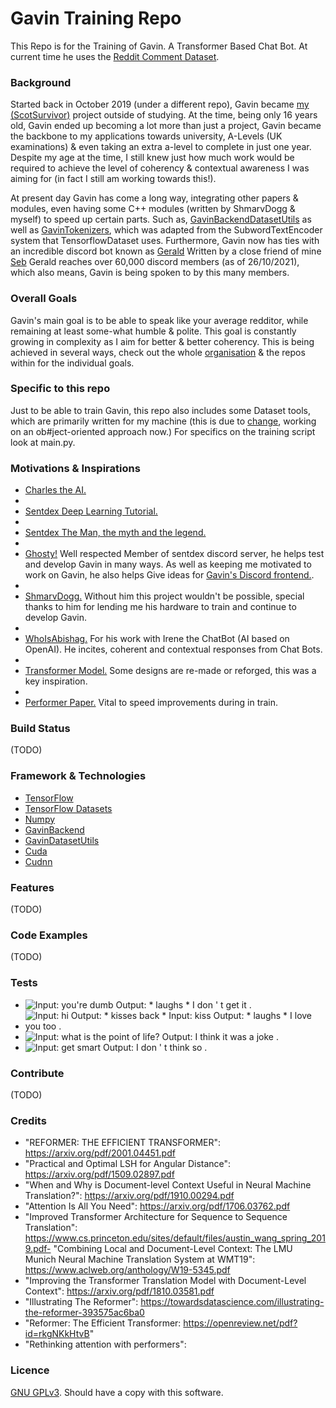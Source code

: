 # Gavin Training Repo
This Repo is for the Training of Gavin. A Transformer Based Chat Bot. 
At current time he uses the 
[Reddit Comment Dataset](https://www.reddit.com/r/datasets/comments/3bxlg7/i_have_every_publicly_available_reddit_comment/).

### Background
Started back in October 2019 (under a different repo), Gavin became [my (ScotSurvivor)](https://github.com/Scot-Survivor) project outside of studying.
At the time, being only 16 years old, Gavin ended up becoming a lot more than just a project, Gavin became the backbone to my applications towards university,
A-Levels (UK examinations) & even taking an extra a-level to complete in just one year. Despite my age at the time, I still knew just how much work would be
required to achieve the level of coherency & contextual awareness I was aiming for (in fact I still am working towards this!). 

At present day Gavin has come a long way, integrating other papers & modules, even having some C++ modules (written by ShmarvDogg & myself) to speed up certain parts.
Such as, [GavinBackendDatasetUtils](https://github.com/Gavin-Development/GavinBackendDatasetUtils) as well as [GavinTokenizers](https://github.com/Gavin-Development/CPP-SubwordTextEncoder),
which was adapted from the SubwordTextEncoder system that TensorflowDataset uses. 
Furthermore, Gavin now has ties with an incredible discord bot known as [Gerald](https://github.com/Gerald-Development/Barista-Gerald) Written by a  close friend of mine 
[Seb](https://github.com/Elementalmp4) Gerald reaches over 60,000 discord members (as of 26/10/2021), which also means, Gavin is being spoken to by this many members.

### Overall Goals
Gavin's main goal is to be able to speak like your average redditor, while remaining at least some-what humble & polite. This goal is constantly growing in complexity
as I aim for better & better coherency. This is being achieved in several ways, check out the whole [organisation](https://github.com/Gavin-Development) & the repos 
within for the individual goals.

### Specific to this repo
Just to be able to train Gavin, this repo also includes some Dataset tools, which are primarily written for my machine (this is due to [change](https://github.com/Gavin-Development/GavinTraining/tree/BetterDataHandling), 
working on an ob#ject-oriented approach now.)
For specifics on the training script look at main.py.

### Motivations & Inspirations
- [Charles the AI.](https://twitter.com/charles_the_ai?lang=en)
-
- [Sentdex Deep Learning Tutorial.](https://pythonprogramming.net/chatbot-deep-learning-python-tensorflow/)
-
- [Sentdex The Man, the myth and the legend.](https://github.com/Sentdex)
-
- [Ghosty!](https://github.com/TheNitpickyCloud) Well respected Member of sentdex discord server,
  he helps test and develop Gavin in many ways. As well as keeping me motivated to work on Gavin,
  he also helps Give ideas for [Gavin's Discord frontend.](https://github.com/Gavin-Development/GavinDiscordFrontEnd).
-
- [ShmarvDogg.](https://github.com/Shmarvadon) Without him this project wouldn't be possible, 
special thanks to him for lending me his hardware to train and continue to develop Gavin.
-
- [WhoIsAbishag.](https://github.com/WhoIsAbishag) For his work with Irene the ChatBot 
  (AI based on OpenAI). He incites, coherent and contextual responses from Chat Bots.
-
- [Transformer Model.](https://blog.tensorflow.org/2019/05/transformer-chatbot-tutorial-with-tensorflow-2.html) Some designs 
are re-made or reforged, this was a key inspiration.
-
- [Performer Paper.](https://arxiv.org/pdf/2009.14794.pdf) Vital to speed improvements during in train.
  
### Build Status
(TODO)

### Framework & Technologies
- [TensorFlow](https://github.com/tensorflow/tensorflow) 
- [TensorFlow Datasets](https://github.com/tensorflow/datasets)
- [Numpy](https://github.com/numpy/numpy)
- [GavinBackend](https://github.com/Gavin-Development/GavinBackend)
- [GavinDatasetUtils](https://github.com/Gavin-Development/GavinBackendDatasetUtils)
- [Cuda](https://developer.nvidia.com/cuda-zone)
- [Cudnn](https://developer.nvidia.com/cudnn)
    
### Features
(TODO)

### Code Examples
(TODO)

### Tests
- ![Input: you're dumb Output: * laughs * I don ' t get it .](https://github.com/Scot-Survivor/GavinTraining/blob/master/funny-responses/image1.PNG?raw=true)
- ![Input: hi Output: * kisses back * Input: kiss Output: * laughs * I love you too .](https://github.com/Scot-Survivor/GavinTraining/blob/master/funny-responses/image2.png?raw=true)
- ![Input: what is the point of life? Output: I think it was a joke .](https://github.com/Scot-Survivor/GavinTraining/blob/master/funny-responses/image3.png?raw=true)
- ![Input: get smart Output: I don ' t think so .](https://github.com/Scot-Survivor/GavinTraining/blob/master/funny-responses/image4.png?raw=true)


### Contribute
(TODO)

### Credits
- "REFORMER: THE EFFICIENT TRANSFORMER": https://arxiv.org/pdf/2001.04451.pdf
- "Practical and Optimal LSH for Angular Distance": https://arxiv.org/pdf/1509.02897.pdf
- "When and Why is Document-level Context Useful in Neural Machine Translation?": https://arxiv.org/pdf/1910.00294.pdf
- "Attention Is All You Need": https://arxiv.org/pdf/1706.03762.pdf
- "Improved Transformer Architecture for Sequence to Sequence Translation": https://www.cs.princeton.edu/sites/default/files/austin_wang_spring_2019.pdf- "Combining Local and Document-Level Context: The LMU Munich Neural Machine Translation System at WMT19": https://www.aclweb.org/anthology/W19-5345.pdf
- "Improving the Transformer Translation Model with Document-Level Context": https://arxiv.org/pdf/1810.03581.pdf
- "Illustrating The Reformer": https://towardsdatascience.com/illustrating-the-reformer-393575ac6ba0
- "Reformer: The Efficient Transformer: https://openreview.net/pdf?id=rkgNKkHtvB"
- "Rethinking attention with performers": 
### Licence
[GNU GPLv3](https://www.gnu.org/licenses/gpl-3.0.txt). Should have a copy with this software.